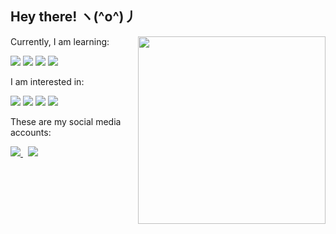 ## Hey there! ヽ(^o^)丿

<div>
  <a href="#">
    <img width="300" align="right" src="https://mir-s3-cdn-cf.behance.net/project_modules/max_1200/f4b50571097767.5bb9fee9d515c.gif" /> 
  </a>
  
  Currently, I am learning:
  <p>
    <img src="https://img.shields.io/badge/Java-ED8B00?style=for-the-badge&logo=java&logoColor=white%20" /> 
    <img src="https://img.shields.io/badge/Spring-6DB33F?style=for-the-badge&logo=spring&logoColor=white" /> 
    <img src="https://img.shields.io/badge/TypeScript-007ACC?style=for-the-badge&logo=typescript&logoColor=white%20" /> 
  <img src="https://img.shields.io/badge/Angular-DD0031?style=for-the-badge&logo=angular&logoColor=white%20https://img.shields.io/badge/Spring_Boot-F2F4F9?style=for-the-badge&logo=spring-boot" /> 
  </p>

  I am interested in:
  <p>
    <img src="https://img.shields.io/badge/Kotlin-0095D5?&style=for-the-badge&logo=kotlin&logoColor=white%20" /> 
    <img src="https://img.shields.io/badge/Swift-FA7343?style=for-the-badge&logo=swift&logoColor=white" /> 
    <img src="https://img.shields.io/badge/React-20232A?style=for-the-badge&logo=react&logoColor=61DAFB" /> 
    <img src="https://img.shields.io/badge/go-%2300ADD8.svg?style=for-the-badge&logo=go&logoColor=white" /> 
  </p>
   These are my social media accounts:
  <p>
    <a href="https://www.linkedin.com/in/rafael-mendes-2937841a3">
      <img src="https://img.shields.io/badge/linkedin-%230077B5.svg?&style=for-the-badge&logo=linkedin&logoColor=white" />
    </a>&nbsp;
    <a href="https://twitter.com/rafael_mds1">
      <img src="https://img.shields.io/badge/twitter-1ca0f1.svg?&style=for-the-badge&logo=twitter&logoColor=white"        
    </a>
  </p>
</div>

<!--
**rafaelmendes1/rafaelmendes1** is a ✨ _special_ ✨ repository because its `README.md` (this file) appears on your GitHub profile.

Here are some ideas to get you started:

- 🔭 I’m currently working on ...
- 🌱 I’m currently learning ...
- 👯 I’m looking to collaborate on ...
- 🤔 I’m looking for help with ...
- 💬 Ask me about ...
- 📫 How to reach me: ...
- 😄 Pronouns: ...
- ⚡ Fun fact: ...
-->
